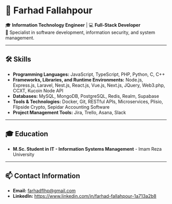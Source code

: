 # 👋 Farhad Fallahpour

🎓 **Information Technology Engineer** | 💻 **Full-Stack Developer**  
🔧 Specialist in software development, information security, and system management.

---

## 🛠️ Skills
- **Programming Languages:** JavaScript, TypeScript, PHP, Python, C, C++
- **Frameworks, Libraries, and Runtime Environments:** Node.js, Express.js, Laravel, Nest.js, React.js, Vue.js, Next.js, JQuery, Web3.php, CCXT, Kucoin Node API 
- **Databases:** MySQL, MongoDB, PostgreSQL, Redis, Realm, Supabase
- **Tools & Technologies:** Docker, Git, RESTful APIs, Microservices, Plisio, Flipside Crypto, Sepidar Accounting Software
- **Project Management Tools:** Jira, Trello, Asana, Slack

---

## 🎓 Education
- **M.Sc. Student in IT - Information Systems Management** - Imam Reza University  

---

## 📫 Contact Information
- **Email:** farhadflhp@gmail.com
- **LinkedIn:** https://www.linkedin.com/in/farhad-fallahpour-1a713a2b8 

